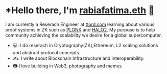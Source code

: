 # ***Hello there, I'm** [rabiafatima.eth](https://twitter.com/rabiaf183) 👋

I am currently a Reserach Engineer at [Xord.com](https://xord.com) learning about various proof systems in ZK such as [PLONK](https://github.com/dusk-network/plonk) and [HALO2](https://github.com/zcash/halo2).
My purpose is to help community achieving the scalability we desire for a global supercomputer.

- 💻: I do reserach in Cryptography(ZK),Ethereum, L2 scaling solutions and abstract protocol concepts.
- ✍️:  I write about Blockchain Infrastructure and interoperability.
- 📷:I love building in Web3, photography and memes
